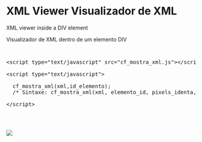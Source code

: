 XML Viewer
Visualizador de XML
=========

XML viewer inside a DIV element

Visualizador de XML dentro de um elemento DIV

<pre>
<xmp>
<script type="text/javascript" src="cf_mostra_xml.js"></script>
<script type="text/javascript">

  cf_mostra_xml(xml,id_elemento);
  /* Sintaxe: cf_mostra_xml(xml, elemento_id, pixels_identa, cor_node, cor_menos, cor_mais, cor_string, cor_inteiro, cor_float, cor_attributo, cor_atributo_valor);*/

</script>
</xmp>
</pre>

<img src="https://github.com/PericlesNetto/aplicacao/blob/master/image.png">
